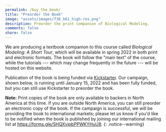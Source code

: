 ```yaml
---
permalink: /buy_the_book/
title: "Preorder the Book"
image: "assets/images/f38_k61_high-res.png"
description: Preorder the print companion of Biological Modeling.
comments: false
share: false
---
```


We are producing a textbook companion to this course called *Biological Modeling: A Short Tour*, which will be available in spring 2022 in both print and electronic formats. The book will follow the "main text" of the course, while the tutorials --- which may change frequently in the future --- will be hosted on this website.

Publication of the book is being funded via <a href="https://www.kickstarter.com/projects/phillipcompeau/biological-modeling-a-short-tour" target="_blank">Kickstarter</a>. Our campaign, shown below, is running until January 15, 2022 and has been fully funded, but you can still use Kickstarter to preorder the book.

**Note:** Print copies of the book are only available to backers in North America at this time. If you are outside North America, you can still preorder an electronic copy of the book. If the campaign is successful, we will be providing the book to international markets; please let us know if you'd like to be notified when the book is published by joining our international mailing list at <a href="https://forms.gle/SHQXvjpbPPWKYHuU8" target="_blank">https://forms.gle/SHQXvjpbPPWKYHuU8</a>.
{: .notice--warning}

<div class="iframely-embed"><div class="iframely-responsive" style="padding-bottom: 56.25%; padding-top: 120px;"><a href="https://www.kickstarter.com/projects/phillipcompeau/biological-modeling-a-short-tour" data-iframely-url="//cdn.iframe.ly/uOKvkEC"></a></div></div><script async src="//cdn.iframe.ly/embed.js" charset="utf-8"></script>
